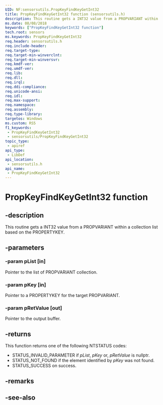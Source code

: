 ```yaml
---
UID: NF:sensorsutils.PropKeyFindKeyGetInt32
title: PropKeyFindKeyGetInt32 function (sensorsutils.h)
description: This routine gets a INT32 value from a PROPVARIANT within a collection list based on the PROPERTYKEY.
ms.date: 08/08/2018
keywords: ["PropKeyFindKeyGetInt32 function"]
tech.root: sensors
ms.keywords: PropKeyFindKeyGetInt32
req.header: sensorsutils.h
req.include-header: 
req.target-type: 
req.target-min-winverclnt: 
req.target-min-winversvr: 
req.kmdf-ver: 
req.umdf-ver: 
req.lib: 
req.dll: 
req.irql: 
req.ddi-compliance: 
req.unicode-ansi: 
req.idl: 
req.max-support: 
req.namespace: 
req.assembly: 
req.type-library: 
targetos: Windows
ms.custom: RS5
f1_keywords:
 - PropKeyFindKeyGetInt32
 - sensorsutils/PropKeyFindKeyGetInt32
topic_type:
 - apiref
api_type:
 - LibDef
api_location:
 - sensorsutils.h
api_name:
 - PropKeyFindKeyGetInt32
---
```


# PropKeyFindKeyGetInt32 function


## -description

This routine gets a INT32 value from a PROPVARIANT within a collection list based on the PROPERTYKEY.

## -parameters

### -param pList [in]

Pointer to the list of PROPVARIANT collection.

### -param pKey [in]

Pointer to a PROPERTYKEY for the target PROPVARIANT.

### -param pRetValue [out]

Pointer to the output buffer.

## -returns

This function returns one of the following NTSTATUS codes:

* STATUS_INVALID_PARAMETER if *pList*, *pKey* or, *pRetValue* is nullptr.
* STATUS_NOT_FOUND if the element identified by *pKey* was not found.
* STATUS_SUCCESS on success.

## -remarks

## -see-also

